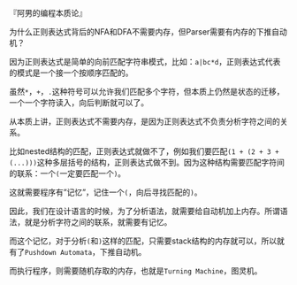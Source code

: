 『阿男的编程本质论』

为什么正则表达式背后的NFA和DFA不需要内存，但Parser需要有内存的下推自动机？

因为正则表达式是简单的向前匹配字符串模式，比如：`a|bc*d`，正则表达式代表的模式是一个接一个按顺序匹配的。

虽然`*`，`+`，`.`这种符号可以允许我们匹配多个字符，但本质上仍然是状态的迁移，一个一个字符读入，向后判断就可以了。

从本质上讲，正则表达式不需要内存，是因为正则表达式不负责分析字符之间的关系。

比如nested结构的匹配，正则表达式就做不了，例如我们要匹配`(1 + (2 + 3 + (...)))`这种多层括号的结构，正则表达式做不到。因为这种结构需要匹配字符间的联系：一个`(`一定要匹配一个`)`。

这就需要程序有”记忆”，记住一个`(`，向后寻找匹配的`)`。

因此，我们在设计语言的时候，为了分析语法，就需要给自动机加上内存。所谓语法，就是分析字符之间的联系，就需要有记忆。

而这个记忆，对于分析`(`和`)`这样的匹配，只需要stack结构的内存就可以，所以就有了`Pushdown Automata`，下推自动机。

而执行程序，则需要随机存取的内存，也就是`Turning Machine`，图灵机。
